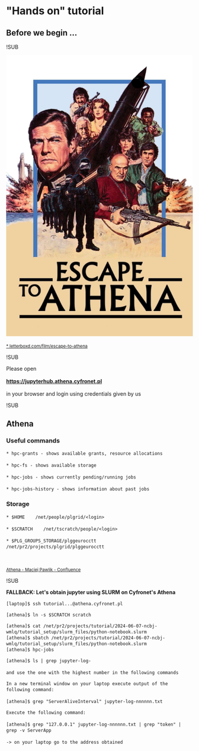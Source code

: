 # "Hands on" tutorial

## Before we begin ...

!SUB

![](images/escape_to_athena_2.png)<!-- .element width="40%" -->

<small>[* letterboxd.com/film/escape-to-athena](https://letterboxd.com/film/escape-to-athena/)</small>

!SUB

Please open </br></br> **https://jupyterhub.athena.cyfronet.pl** </br></br> in your browser and login using credentials given by us

!SUB

## Athena

### Useful commands

```
* hpc-grants - shows available grants, resource allocations

* hpc-fs - shows available storage

* hpc-jobs - shows currently pending/running jobs

* hpc-jobs-history - shows information about past jobs
```

### Storage

```
* $HOME    /net/people/plgrid/<login>

* $SCRATCH    /net/tscratch/people/<login>

* $PLG_GROUPS_STORAGE/plggeurocctt    /net/pr2/projects/plgrid/plggeurocctt
```

<!--
!SUB
### Visual Studio Code + Git

![VSC start](images/vsc-start.png)
-->

</br>

<small>[Athena - Maciej Pawlik - Confluence](https://docs.cyfronet.pl/display/~plgpawlik/Athena)</small>

!SUB

**FALLBACK: Let's obtain jupyter using SLURM on Cyfronet's Athena**

```
[laptop]$ ssh tutorial...@athena.cyfronet.pl
```

```
[athena]$ ln -s $SCRATCH scratch
```

```
[athena]$ cat /net/pr2/projects/tutorial/2024-06-07-ncbj-wmlq/tutorial_setup/slurm_files/python-notebook.slurm
[athena]$ sbatch /net/pr2/projects/tutorial/2024-06-07-ncbj-wmlq/tutorial_setup/slurm_files/python-notebook.slurm
[athena]$ hpc-jobs
```

```
[athena]$ ls | grep jupyter-log-

and use the one with the highest number in the following commands
```

```
In a new terminal window on your laptop execute output of the following command:

[athena]$ grep "ServerAliveInterval" jupyter-log-nnnnnn.txt
```

```
Execute the following command:

[athena]$ grep "127.0.0.1" jupyter-log-nnnnnn.txt | grep "token" | grep -v ServerApp

-> on your laptop go to the address obtained
```
